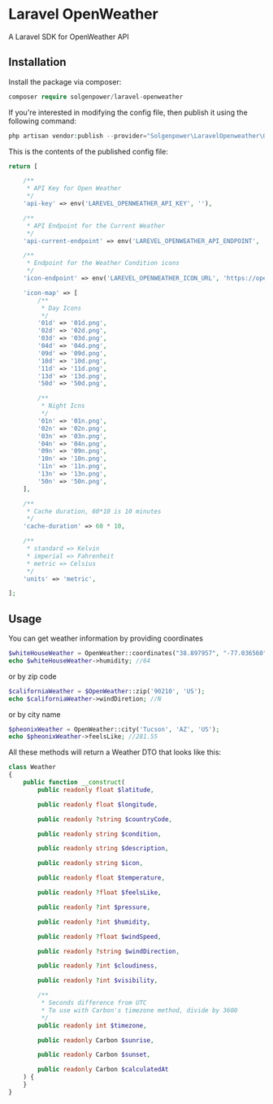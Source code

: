 # Laravel OpenWeather
A Laravel SDK for OpenWeather API


## Installation

Install the package via composer:
```php 
composer require solgenpower/laravel-openweather
```

If you're interested in modifying the config file, then publish it using the following command:
```php 
php artisan vendor:publish --provider="Solgenpower\LaravelOpenweather\OpenWeatherServiceProvider"
```

This is the contents of the published config file:
```php
return [

    /**
     * API Key for Open Weather
     */
    'api-key' => env('LAREVEL_OPENWEATHER_API_KEY', ''),

    /**
     * API Endpoint for the Current Weather
     */
    'api-current-endpoint' => env('LAREVEL_OPENWEATHER_API_ENDPOINT', 'https://api.openweathermap.org/data/2.5/'),

    /**
     * Endpoint for the Weather Condition icons
     */
    'icon-endpoint' => env('LAREVEL_OPENWEATHER_ICON_URL', 'https://openweathermap.org/img/wn/'),

    'icon-map' => [
        /**
         * Day Icons
         */
        '01d' => '01d.png',
        '02d' => '02d.png',
        '03d' => '03d.png',
        '04d' => '04d.png',
        '09d' => '09d.png',
        '10d' => '10d.png',
        '11d' => '11d.png',
        '13d' => '13d.png',
        '50d' => '50d.png',

        /**
         * Night Icns
         */
        '01n' => '01n.png',
        '02n' => '02n.png',
        '03n' => '03n.png',
        '04n' => '04n.png',
        '09n' => '09n.png',
        '10n' => '10n.png',
        '11n' => '11n.png',
        '13n' => '13n.png',
        '50n' => '50n.png',
    ],

    /**
     * Cache duration, 60*10 is 10 minutes
     */
    'cache-duration' => 60 * 10,

    /**
     * standard => Kelvin
     * imperial => Fahrenheit
     * metric => Celsius
     */
    'units' => 'metric',

];
```

## Usage
You can get weather information by providing coordinates
```php 
$whiteHouseWeather = OpenWeather::coordinates("38.897957", "-77.036560");
echo $whiteHouseWeather->humidity; //64
```
or by zip code
```php 
$californiaWeather = $OpenWeather::zip('90210', 'US');
echo $californiaWeather->windDiretion; //N
```
or by city name
```php
$pheonixWeather = OpenWeather::city('Tucson', 'AZ', 'US');
echo $pheonixWeather->feelsLike; //281.55
```

All these methods will return a Weather DTO that looks like this:
```php
class Weather
{
    public function __construct(
        public readonly float $latitude,

        public readonly float $longitude,

        public readonly ?string $countryCode,

        public readonly string $condition,

        public readonly string $description,

        public readonly string $icon,

        public readonly float $temperature,

        public readonly ?float $feelsLike,

        public readonly ?int $pressure,

        public readonly ?int $humidity,

        public readonly ?float $windSpeed,

        public readonly ?string $windDirection,

        public readonly ?int $cloudiness,

        public readonly ?int $visibility,

        /**
         * Seconds difference from UTC
         * To use with Carbon's timezone method, divide by 3600
         */
        public readonly int $timezone,

        public readonly Carbon $sunrise,

        public readonly Carbon $sunset,

        public readonly Carbon $calculatedAt
    ) {
    }
}
```



